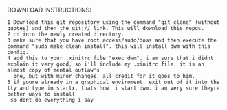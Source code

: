 DOWNLOAD INSTRUCTIONS:

	1 Download this git repository using the command "git clone" (without quotes) and then the git:// link. This will download this repos.
	2 cd into the newly created directory.
	3 make sure that you have root access/sudo/doas and then execute the command "sudo make clean install". this will install dwm with this config. 
	4 add this to your .xinitrc file "exec dwm". i am sure that i didnt explain it very good, so i'll include my .xinitrc file. it is an almost copy of mental outlaw's 
	  one, but with minor changes. all credit for it goes to him.
	5 if youre already in a graphical enviroment, exit out of it into the tty and type in startx. thats how  i start dwm. i am very sure theyre better ways to install 
     so dont do everything i say
		 
